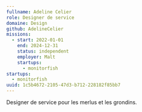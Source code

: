```yaml
---
fullname: Adeline Celier
role: Designer de service
domaine: Design
github: AdelineCelier
missions:
  - start: 2022-01-01
    end: 2024-12-31
    status: independent
    employer: Malt
    startups:
      - monitorfish
startups:
  - monitorfish
uuid: 1c5b4672-2105-47d3-b712-228182f85bb7
---
```

Designer de service pour les merlus et les grondins.